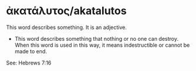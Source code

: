 # ἀκατάλυτος/akatalutos
This word describes something. It is an adjective.

* This word describes something that nothing or no one can destroy. When this word is used in this way, it means indestructible or cannot be made to end. 

See: Hebrews 7:16
